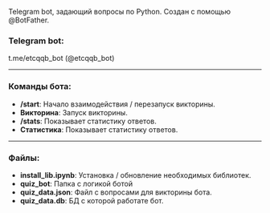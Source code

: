 Telegram bot, задающий вопросы по Python.
Создан с помощью @BotFather.

### Telegram bot: 
t.me/etcqqb_bot (@etcqqb_bot)

---
### Команды бота:
- **/start**: Начало взаимодействия / перезапуск викторины.
- **Викторина**: Запуск викторины.
- **/stats**: Показывает статистику ответов.
- **Статистика**: Показывает статистику ответов.

---
### Файлы:
- **install_lib.ipynb**: Установка / обновление необходимых библиотек.
- **quiz_bot**: Папка с логикой ботой
- **quiz_data.json**: Файл с вопросами для викторины бота.
- **quiz_data.db**: БД с которой работате бот.
